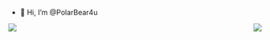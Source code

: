 - 👋 Hi, I’m @PolarBear4u
<p><img align="left" src="https://github-readme-stats.vercel.app/api?username=PolarBear4u&count_private=true&show_icons=true" /></p>
<p><img align="right" src="https://github-readme-stats.vercel.app/api/top-langs/?username=PolarBear4u" /></p>

<!---
- 👀 I’m interested in ...
- 🌱 I’m currently learning ...
- 💞️ I’m looking to collaborate on ...
- 📫 How to reach me ...
--->

<!---
PolarBear4u/PolarBear4u is a ✨ special ✨ repository because its `README.md` (this file) appears on your GitHub profile.
You can click the Preview link to take a look at your changes.
--->
